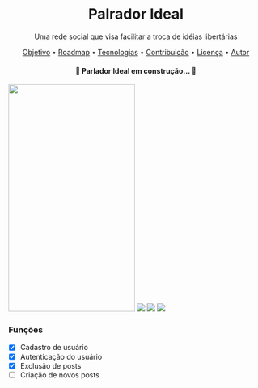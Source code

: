 <h1 align="center">Palrador Ideal</h1>

<p align="center">Uma rede social que visa facilitar a troca de idéias libertárias</p>

<p align="center">
 <a href="#objetivo">Objetivo</a> •
 <a href="#roadmap">Roadmap</a> • 
 <a href="#tecnologias">Tecnologias</a> • 
 <a href="#contribuicao">Contribuição</a> • 
 <a href="#licenc-a">Licença</a> • 
 <a href="#autor">Autor</a>
</p>

<h4 align="center"> 
	🚧  Parlador Ideal em construção...  🚧
</h4>

<img style=" width: 250px;
    height: 450px;" src="./Screenshots/1.jpeg" />
<img src="./Screenshots/2.jpeg" />
<img src="./Screenshots/3.jpeg" />
<img src="./Screenshots/4.jpeg" />


### Funções

- [x] Cadastro de usuário
- [x] Autenticação do usuário
- [x] Exclusão de posts
- [ ] Criação de novos posts
